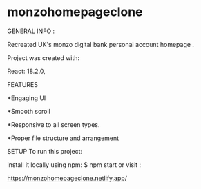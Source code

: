 # monzohomepageclone

GENERAL INFO :  

Recreated UK's  monzo digital bank personal account homepage .

Project was created with:

React: 18.2.0,

FEATURES

*Engaging UI

*Smooth scroll

*Responsive to all screen types.

*Proper file structure and arrangement


SETUP
To run this project:

install it locally using npm: $ npm start or visit : 

https://monzohomepageclone.netlify.app/
